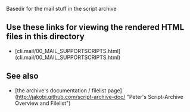 Basedir for the mail stuff in the script archive

Use these links for viewing the rendered HTML files in this directory
---------------------------------------------------------------------

* [cli.mail/00_MAIL_SUPPORTSCRIPTS.html]
  (cli.mail/00_MAIL_SUPPORTSCRIPTS.html)



See also
--------

* [the archive's documentation / filelist page]
  (http://jakobi.github.com/script-archive-doc/
  "Peter's Script-Archive Overview and Filelist")

